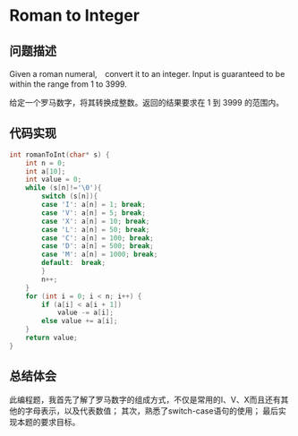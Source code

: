 
# Roman to Integer

## 问题描述
Given a roman numeral,　convert it to an integer.
Input is guaranteed to be within the range from 1 to 3999.

给定一个罗马数字，将其转换成整数。返回的结果要求在 1 到 3999 的范围内。

## 代码实现
``` C
int romanToInt(char* s) {
	int n = 0;
	int a[10];
	int value = 0;
	while (s[n]!='\0'){
		switch (s[n]){
		case 'I': a[n] = 1; break;
		case 'V': a[n] = 5; break;
		case 'X': a[n] = 10; break;
		case 'L': a[n] = 50; break;
		case 'C': a[n] = 100; break;
		case 'D': a[n] = 500; break;
		case 'M': a[n] = 1000; break;
		default:  break;
		}
		n++;
	}
	for (int i = 0; i < n; i++) {
		if (a[i] < a[i + 1])
			value -= a[i];
		else value += a[i];
	}
	return value;
}
```
## 总结体会
此编程题，我首先了解了罗马数字的组成方式，不仅是常用的I、V、X而且还有其他的字母表示，以及代表数值；
其次，熟悉了switch-case语句的使用；
最后实现本题的要求目标。
